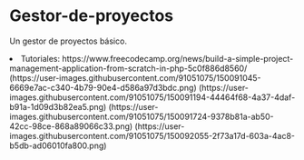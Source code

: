 # Gestor-de-proyectos
Un gestor de proyectos básico.
<li> Tutoriales:<br< https://github.com/phpcontrols/phpgrid-project-management <br> https://www.freecodecamp.org/news/build-a-simple-project-management-application-from-scratch-in-php-5c0f886d8560/<br>
(https://user-images.githubusercontent.com/91051075/150091045-6669e7ac-c340-4b79-90e4-d586a97d3bdc.png)
(https://user-images.githubusercontent.com/91051075/150091194-44464f68-4a37-4daf-b91a-1d09d3b82ea5.png)
(https://user-images.githubusercontent.com/91051075/150091724-9378b81a-ab50-42cc-98ce-868a89066c33.png)
(https://user-images.githubusercontent.com/91051075/150092055-2f73a17d-603a-4ac8-b5db-ad06010fa800.png)




